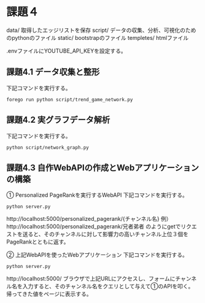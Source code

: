 # 課題４
data/ 取得したエッジリストを保存
script/ データの収集、分析、可視化のためのpythonのファイル
static/ bootstrapのファイル
templetes/ htmlファイル

.envファイルにYOUTUBE_API_KEYを設定する。

## 課題4.1 データ収集と整形
下記コマンドを実行する。
```
forego run python script/trend_game_network.py
```

## 課題4.2 実グラフデータ解析
下記コマンドを実行する。
```
python script/network_graph.py
```

## 課題4.3 自作WebAPIの作成とWebアプリケーションの構築
① Personalized PageRankを実行するWebAPI
下記コマンドを実行する。
```
python server.py
```
http://localhost:5000/personalized_pagerank/{チャンネル名}
例）
http://localhost:5000/personalized_pagerank/兄者弟者
のようにgetでリクエストを送ると、そのチャンネルに対して影響力の高いチャンネル上位３個をPageRankとともに返す。

② 上記WebAPIを使ったWebアプリケーション
下記コマンドを実行する。
```
python server.py
```
http://localhost:5000/
ブラウザで上記URLにアクセスし、フォームにチャンネル名を入力すると、そのチャンネル名をクエリとして与えて①のAPIを叩く。
帰ってきた値をページに表示する。
